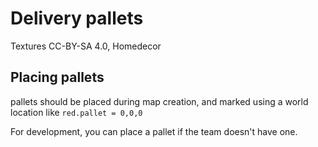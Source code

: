 # Delivery pallets

Textures CC-BY-SA 4.0, Homedecor

## Placing pallets

pallets should be placed during map creation, and marked using a world location like `red.pallet = 0,0,0`

For development, you can place a pallet if the team doesn't have one.
